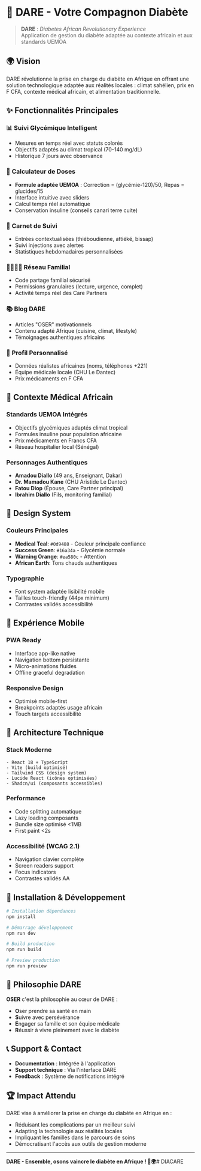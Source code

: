 # 💪 DARE - Votre Compagnon Diabète

> **DARE** : *Diabetes African Revolutionary Experience*  
> Application de gestion du diabète adaptée au contexte africain et aux standards UEMOA

## 🌍 Vision

DARE révolutionne la prise en charge du diabète en Afrique en offrant une solution technologique adaptée aux réalités locales : climat sahélien, prix en F CFA, contexte médical africain, et alimentation traditionnelle.

## ✨ Fonctionnalités Principales

### 📊 **Suivi Glycémique Intelligent**
- Mesures en temps réel avec statuts colorés
- Objectifs adaptés au climat tropical (70-140 mg/dL)
- Historique 7 jours avec observance

### 💉 **Calculateur de Doses**
- **Formule adaptée UEMOA** : Correction = (glycémie-120)/50, Repas = glucides/15
- Interface intuitive avec sliders
- Calcul temps réel automatique
- Conservation insuline (conseils canari terre cuite)

### 📝 **Carnet de Suivi**
- Entrées contextualisées (thiéboudienne, attiéké, bissap)
- Suivi injections avec alertes
- Statistiques hebdomadaires personnalisées

### 👨‍👩‍👧‍👦 **Réseau Familial**
- Code partage familial sécurisé
- Permissions granulaires (lecture, urgence, complet)
- Activité temps réel des Care Partners

### 📚 **Blog DARE**
- Articles "OSER" motivationnels
- Contenu adapté Afrique (cuisine, climat, lifestyle)
- Témoignages authentiques africains

### 👤 **Profil Personnalisé**
- Données réalistes africaines (noms, téléphones +221)
- Équipe médicale locale (CHU Le Dantec)
- Prix médicaments en F CFA

## 🏥 **Contexte Médical Africain**

### Standards UEMOA Intégrés
- Objectifs glycémiques adaptés climat tropical
- Formules insuline pour population africaine
- Prix médicaments en Francs CFA
- Réseau hospitalier local (Sénégal)

### Personnages Authentiques
- **Amadou Diallo** (49 ans, Enseignant, Dakar)
- **Dr. Mamadou Kane** (CHU Aristide Le Dantec)
- **Fatou Diop** (Épouse, Care Partner principal)
- **Ibrahim Diallo** (Fils, monitoring familial)

## 🎨 **Design System**

### Couleurs Principales
- **Medical Teal**: `#0d9488` - Couleur principale confiance
- **Success Green**: `#16a34a` - Glycémie normale
- **Warning Orange**: `#ea580c` - Attention
- **African Earth**: Tons chauds authentiques

### Typographie
- Font system adaptée lisibilité mobile
- Tailles touch-friendly (44px minimum)
- Contrastes validés accessibilité

## 📱 **Expérience Mobile**

### PWA Ready
- Interface app-like native
- Navigation bottom persistante
- Micro-animations fluides
- Offline graceful degradation

### Responsive Design
- Optimisé mobile-first
- Breakpoints adaptés usage africain
- Touch targets accessibilité

## 🚀 **Architecture Technique**

### Stack Moderne
```
- React 18 + TypeScript
- Vite (build optimisé)
- Tailwind CSS (design system)
- Lucide React (icônes optimisées)
- Shadcn/ui (composants accessibles)
```

### Performance
- Code splitting automatique
- Lazy loading composants
- Bundle size optimisé <1MB
- First paint <2s

### Accessibilité (WCAG 2.1)
- Navigation clavier complète
- Screen readers support
- Focus indicators
- Contrastes validés AA

## 🔧 **Installation & Développement**

```bash
# Installation dépendances
npm install

# Démarrage développement
npm run dev

# Build production
npm run build

# Preview production
npm run preview
```

## 🌟 **Philosophie DARE**

**OSER** c'est la philosophie au cœur de DARE :
- **O**ser prendre sa santé en main
- **S**uivre avec persévérance  
- **E**ngager sa famille et son équipe médicale
- **R**éussir à vivre pleinement avec le diabète

## 📞 **Support & Contact**

- **Documentation** : Intégrée à l'application
- **Support technique** : Via l'interface DARE
- **Feedback** : Système de notifications intégré

## 🏆 **Impact Attendu**

DARE vise à améliorer la prise en charge du diabète en Afrique en :
- Réduisant les complications par un meilleur suivi
- Adapting la technologie aux réalités locales
- Impliquant les familles dans le parcours de soins
- Démocratisant l'accès aux outils de gestion moderne

---

**DARE - Ensemble, osons vaincre le diabète en Afrique ! 💪🌍**# DIACARE
